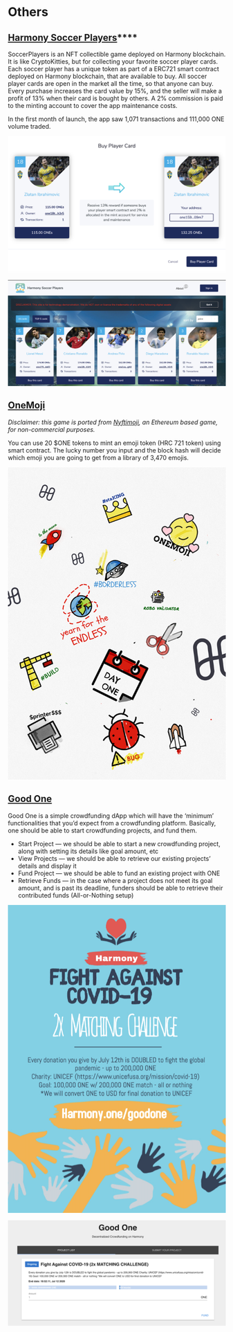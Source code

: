 # Others

## [**Harmony Soccer Players**](https://soccerplayers.demo.harmony.one)****

SoccerPlayers is an NFT collectible game deployed on Harmony blockchain. It is like CryptoKitties, but for collecting your favorite soccer player cards. Each soccer player has a unique token as part of a ERC721 smart contract deployed on Harmony blockchain, that are available to buy. All soccer player cards are open in the market all the time, so that anyone can buy. Every purchase increases the card value by 15%, and the seller will make a profit of 13% when their card is bought by others. A 2% commission is paid to the minting account to cover the app maintenance costs. 

In the first month of launch, the app saw 1,071 transactions and 111,000 ONE volume traded.

![](<../../.gitbook/assets/harmony soccer 1.png>)

![](<../../.gitbook/assets/harmony soccer 2.png>)

## [OneMoji](https://peekpi.github.io/onemoji/dist/)

_Disclaimer: this game is ported from_ [_Nyftimoji_](https://niftymoji.com)_, an Ethereum based game, for non-commercial purposes._‌

You can use 20 $ONE tokens to mint an emoji token (HRC 721 token) using smart contract. The lucky number you input and the block hash will decide which emoji you are going to get from a library of 3,470 emojis.

![](../../.gitbook/assets/onemoji-2.png)

## [Good One](http://crowdfunding.s3-website-us-west-1.amazonaws.com) 

Good One is a simple crowdfunding dApp which will have the ‘minimum’ functionalities that you’d expect from a crowdfunding platform. Basically, one should be able to start crowdfunding projects, and fund them.

* Start Project — we should be able to start a new crowdfunding project, along with setting its details like goal amount, etc
* View Projects — we should be able to retrieve our existing projects’ details and display it
* Fund Project — we should be able to fund an existing project with ONE
* Retrieve Funds — in the case where a project does not meet its goal amount, and is past its deadline, funders should be able to retrieve their contributed funds (All-or-Nothing setup)

![](<../../.gitbook/assets/image (309) (2) (3).png>)

![](<../../.gitbook/assets/image (304) (3) (3) (3) (3).png>)

